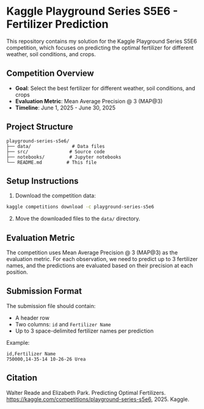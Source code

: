 # Kaggle Playground Series S5E6 - Fertilizer Prediction

This repository contains my solution for the Kaggle Playground Series S5E6 competition, which focuses on predicting the optimal fertilizer for different weather, soil conditions, and crops.

## Competition Overview

- **Goal**: Select the best fertilizer for different weather, soil conditions, and crops
- **Evaluation Metric**: Mean Average Precision @ 3 (MAP@3)
- **Timeline**: June 1, 2025 - June 30, 2025

## Project Structure

```
playground-series-s5e6/
├── data/               # Data files
├── src/               # Source code
├── notebooks/         # Jupyter notebooks
└── README.md         # This file
```

## Setup Instructions

1. Download the competition data:
```bash
kaggle competitions download -c playground-series-s5e6
```

2. Move the downloaded files to the `data/` directory.

## Evaluation Metric

The competition uses Mean Average Precision @ 3 (MAP@3) as the evaluation metric. For each observation, we need to predict up to 3 fertilizer names, and the predictions are evaluated based on their precision at each position.

## Submission Format

The submission file should contain:
- A header row
- Two columns: `id` and `Fertilizer Name`
- Up to 3 space-delimited fertilizer names per prediction

Example:
```
id,Fertilizer Name
750000,14-35-14 10-26-26 Urea
```

## Citation

Walter Reade and Elizabeth Park. Predicting Optimal Fertilizers. https://kaggle.com/competitions/playground-series-s5e6, 2025. Kaggle. 
